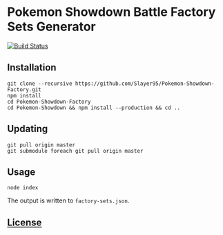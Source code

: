 Pokemon Showdown Battle Factory Sets Generator
========================================================================

[![Build Status](https://travis-ci.org/Slayer95/Pokemon-Showdown-Factory.svg)](https://travis-ci.org/Slayer95/Pokemon-Showdown-Factory)

## Installation

	git clone --recursive https://github.com/Slayer95/Pokemon-Showdown-Factory.git
	npm install
	cd Pokemon-Showdown-Factory
	cd Pokemon-Showdown && npm install --production && cd ..

## Updating

	git pull origin master
	git submodule foreach git pull origin master

## Usage

	node index

The output is written to `factory-sets.json`.

## [License][license-url]

[license-url]: https://github.com/Slayer95/Pokemon-Showdown-Factory/blob/master/LICENSE
